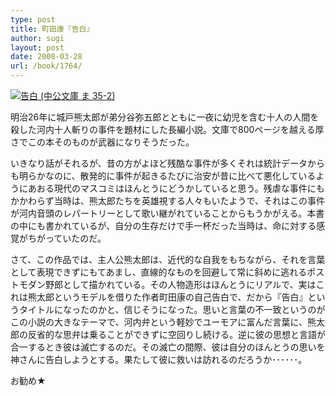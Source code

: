 ```yaml
---
type: post
title: 町田康『告白』
author: sugi
layout: post
date: 2008-03-28
url: /book/1764/
---
```

<a href="http://www.amazon.co.jp/exec/obidos/ASIN/4122049695/chezsugi-22/ref=nosim/" onclick="_gaq.push(['_trackEvent', 'outbound-article', 'http://www.amazon.co.jp/exec/obidos/ASIN/4122049695/chezsugi-22/ref=nosim/', '']);" name="amazletlink" target="_blank"><img src="http://i2.wp.com/ecx.images-amazon.com/images/I/41%2B6Pf5xkRL.SL160.jpg?w=660" alt="告白 (中公文庫 ま 35-2)" class="alignleft" data-recalc-dims="1" /></a>

明治26年に城戸熊太郎が弟分谷弥五郎とともに一夜に幼児を含む十人の人間を殺した河内十人斬りの事件を題材にした長編小説。文庫で800ページを越える厚さでこの本そのものが武器になりそうだった。

いきなり話がそれるが、昔の方がよほど残酷な事件が多くそれは統計データからも明らかなのに、散発的に事件が起きるたびに治安が昔に比べて悪化しているようにあおる現代のマスコミはほんとうにどうかしていると思う。残虐な事件にもかかわらず当時は、熊太郎たちを英雄視する人々もいたようで、それはこの事件が河内音頭のレパートリーとして歌い継がれていることからもうかがえる。本書の中にも書かれているが、自分の生存だけで手一杯だった当時は、命に対する感覚がちがっていたのだ。

さて、この作品では、主人公熊太郎は、近代的な自我をもちながら、それを言葉として表現できずにもてあまし、直線的なものを回避して常に斜めに逃れるポストモダン野郎として描かれている。その人物造形はほんとうにリアルで、実はこれは熊太郎というモデルを借りた作者町田康の自己告白で、だから『告白』というタイトルになったのかと、信じそうになった。思いと言葉の不一致というのがこの小説の大きなテーマで、河内弁という軽妙でユーモアに富んだ言葉に、熊太郎の反省的な思弁は乗ることができずに空回りし続ける。逆に彼の思想と言語が合一するとき彼は滅亡するのだ。その滅亡の間際、彼は自分のほんとうの思いを神さんに告白しようとする。果たして彼に救いは訪れるのだろうか･･････。

お勧め★

